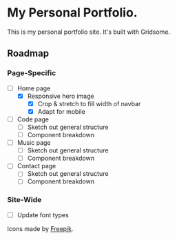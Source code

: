 # My Personal Portfolio.

This is my personal portfolio site. It's built with Gridsome.

## Roadmap

### Page-Specific

- [ ] Home page
  - [x] Responsive hero image
    - [x] Crop & stretch to fill width of navbar
    - [x] Adapt for mobile
- [ ] Code page
  - [ ] Sketch out general structure
  - [ ] Component breakdown
- [ ] Music page
  - [ ] Sketch out general structure
  - [ ] Component breakdown
- [ ] Contact page
  - [ ] Sketch out general structure
  - [ ] Component breakdown

### Site-Wide

- [ ] Update font types

Icons made by [Freepik](https://www.flaticon.com/authors/freepik).
